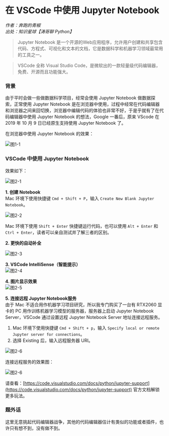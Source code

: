 # 在 VSCode 中使用 Jupyter Notebook

*作者：奔跑的青椒*<br />
*出处：知识星球【涛哥聊 Python】*

> Jupyter Notebook 是一个开源的Web应用程序，允许用户创建和共享包含代码、方程式、可视化和文本的文档，它是数据科学和机器学习领域最常用的工具之一。

> VSCode 全称 Visual Studio Code，是微软出的一款轻量级代码编辑器，免费、开源而且功能强大。

### 背景
由于平时会做一些做数据科学项目，经常会使用 Jupyter Notebook 做数据探索，正常使用 Jupyter Notebook 是在浏览器中使用，过程中经常在代码编辑器和浏览器之间来回切换，浏览器中编辑代码的体验也非常不好，于是乎就有了在代码编辑器中使用 Jupyter Notebook 的想法，Google 一番后，原来 VScode 在 2019 年 10 月 9 日已经原生支持使用 Jupyter Notebook 了。

在浏览器中使用 Jupyter Notebook 的效果：

![图1-1](http://cdn.defcoding.com/067C1802-C6DA-4194-AF52-BA0DCCE28150.png)

### VSCode 中使用 Jupyter Notebook
效果如下：

![图2-1](http://cdn.defcoding.com/239D34F6-975F-4920-A676-B254D639E28B.png)

**1. 创建 Notebook**<br />
Mac 环境下使用快捷键 `Cmd + Shift + P`，输入 `Create New Blank Jupyter Notebook`。<br />

![图2-2](http://cdn.defcoding.com/641F5FB8-8E14-4D97-8ED6-EA87A147F664.png)

Mac 环境下使用 `Shift + Enter` 快捷键运行代码，也可以使用 `Alt + Enter` 和 `Ctrl + Enter`，读者可以亲自测试并了解三者的区别。

**2. 更快的自动补全**<br />

![图2-3](http://cdn.defcoding.com/41DD6B46-75BB-48CE-BB96-3D2224A33A52.png)

**3. VSCode IntelliSense（智能提示）**<br />
![图2-4](http://cdn.defcoding.com/9780A400-84A2-408C-8469-45E13F096A50.png)

**4. 图片显示效果**<br />
![图2-5](http://cdn.defcoding.com/AFBC48B0-BBB7-4571-A67B-28A45AF656CE.png)

**5. 连接远程 Jupyter Notebook服务**<br />
由于 Mac 不适合用作机器学习项目研究，所以我专门购买了一台有 RTX2060 显卡的 PC 用作训练机器学习模型的服务器，服务器上启动 Jupyter Notebook Server，VSCode 通过设置远程 Jupyter Notebook Server 地址连接远程服务。

1. Mac 环境下使用快捷键 `Cmd + Shift + p`，输入 `Specify local or remote Jupyter server for connections`。
2. 选择 Existing 后，输入远程服务器 URI。

![图2-6](http://cdn.defcoding.com/6F0AC31E-36F1-4DC2-9DD5-E480BD48561F.png)

连接远程服务的效果图：

![图2-6](http://cdn.defcoding.com/14DA5C29-FCBB-4053-9D82-84CBD40C0FBC.png)

请查看：[https://code.visualstudio.com/docs/python/jupyter-support](https://code.visualstudio.com/docs/python/jupyter-support) 官方文档解锁更多玩法。

### 题外话
这里无意挑起代码编辑器战争，其他的代码编辑器估计有类似的功能或者插件，也许只有想不到，没有做不到。
